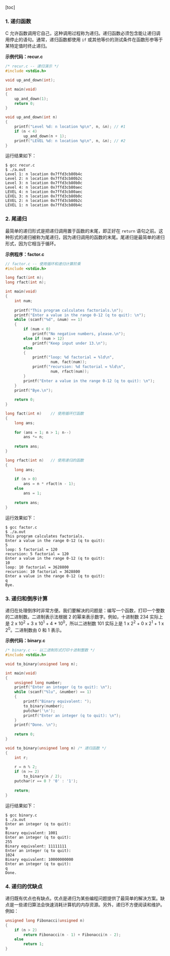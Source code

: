 [toc]

### 1. 递归函数

C 允许函数调用它自己，这种调用过程称为递归。递归函数必须包含能让递归调用停止的语句。通常，递归函数都使用 `if` 或其他等价的测试条件在函数形参等于某特定值时终止递归。

**示例代码：recur.c**

```c
/* recur.c -- 递归演示 */
#include <stdio.h>

void up_and_down(int);

int main(void)
{
	up_and_down(1);
	return 0;
}

void up_and_down(int n)
{
	printf("Level %d: n location %p\n", n, &n);	// #1
	if (n < 4)
		up_and_down(n + 1);
	printf("LEVEL %d: n location %p\n", n, &n);	// #2
}
```

运行结果如下：

```shell
$ gcc recur.c 
$ ./a.out 
Level 1: n location 0x7ffd3cb80b4c
Level 2: n location 0x7ffd3cb80b2c
Level 3: n location 0x7ffd3cb80b0c
Level 4: n location 0x7ffd3cb80aec
LEVEL 4: n location 0x7ffd3cb80aec
LEVEL 3: n location 0x7ffd3cb80b0c
LEVEL 2: n location 0x7ffd3cb80b2c
LEVEL 1: n location 0x7ffd3cb80b4c
```

### 2. 尾递归

最简单的递归形式是把递归调用置于函数的末尾，即正好在 `return` 语句之前。这种形式的递归被称为尾递归，因为递归调用的函数的末尾。尾递归是最简单的递归形式，因为它相当于循环。

**示例程序：factor.c**

```c
// factor.c -- 使用循环和递归计算阶乘
#include <stdio.h>

long fact(int n);
long rfact(int n);

int main(void)
{
	int num;
	
	printf("This program calculates factorials.\n");
	printf("Enter a value in the range 0-12 (q to quit): \n");
	while (scanf("%d", &num) == 1)
	{
		if (num < 0)
			printf("No negative numbers, please.\n");
		else if (num > 12)
			printf("Keep input under 13.\n");
		else
		{
			printf("loop: %d factorial = %ld\n",
					num, fact(num));
			printf("recursion: %d factorial = %ld\n",
					num, rfact(num));
		}
		printf("Enter a value in the range 0-12 (q to quit): \n");
	}
	printf("Bye.\n");
	
	return 0;
}

long fact(int n)	// 使用循环打函数
{
	long ans;
	
	for (ans = 1; n > 1; n--)
		ans *= n;
		
	return ans;
}

long rfact(int n)	// 使用递归的函数
{
	long ans;
	
	if (n > 0)
		ans = n * rfact(n - 1);
	else
		ans = 1;
		
	return ans;
}
```

运行效果如下：

```shell
$ gcc factor.c 
$ ./a.out 
This program calculates factorials.
Enter a value in the range 0-12 (q to quit): 
5
loop: 5 factorial = 120
recursion: 5 factorial = 120
Enter a value in the range 0-12 (q to quit): 
10
loop: 10 factorial = 3628800
recursion: 10 factorial = 3628800
Enter a value in the range 0-12 (q to quit): 
q
Bye.
```

### 3. 递归和倒序计算

递归在处理倒序时非常方便。我们要解决的问题是：编写一个函数，打印一个整数的二进制数。二进制表示法根据 2 的幂来表示数字。例如，十进制数 234 实际上是 2 x 10<sup>2</sup> + 3 x 10<sup>1</sup> +  4 * 10<sup>0</sup>，所以二进制数 101 实际上是 1 x 2<sup>2</sup> + 0 x 2<sup>1</sup> + 1 x 2<sup>0</sup>。二进制数由 0 和 1 表示。

**示例代码：binary.c**

```c
/* binary.c -- 以二进制形式打印十进制整数 */
#include <stdio.h>

void to_binary(unsigned long n);

int main(void)
{
	unsigned long number;
	printf("Enter an integer (q to quit): \n");
	while (scanf("%lu", &number) == 1)
	{
		printf("Binary equivalent: ");
		to_binary(number);
		putchar('\n');
		printf("Enter an integer (q to quit): \n");
	}
	printf("Done. \n");
	
	return 0;
}

void to_binary(unsigned long n)	/* 递归函数 */
{
	int r;
	
	r = n % 2;
	if (n >= 2)
		to_binary(n / 2);
	putchar(r == 0 ? '0' : '1');
	
	return;
}
```

运行结果如下：

```shell
$ gcc binary.c 
$ ./a.out 
Enter an integer (q to quit): 
9
Binary equivalent: 1001
Enter an integer (q to quit): 
255
Binary equivalent: 11111111
Enter an integer (q to quit): 
1024
Binary equivalent: 10000000000
Enter an integer (q to quit): 
q
Done. 
```

### 4. 递归的优缺点

递归既有优点也有缺点。优点是递归为某些编程问题提供了最简单的解决方案。缺点是一些递归算法会快速消耗计算机的内存资源。另外，递归不方便阅读和维护。例如：

```c
unsigned long Fibonacci(unsigned n)
{
    if (n > 2)
        return Fibonacci(n - 1) + Fibonacci(n - 2);
    else
        return 1;
}
```

